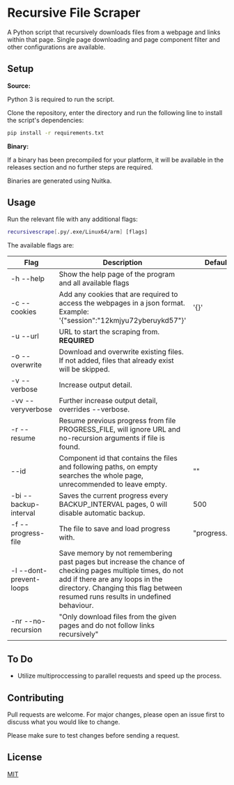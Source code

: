 # Recursive File Scraper

A Python script that recursively downloads files from a webpage and links within that page.
Single page downloading and page component filter and other configurations are available.

## Setup

**Source:**

Python 3 is required to run the script.

Clone the repository, enter the directory and run the following line to install the script's dependencies:
```bash
pip install -r requirements.txt
```

**Binary:**

If a binary has been precompiled for your platform, it will be available in the releases section and no further steps are required.

Binaries are generated using Nuitka.

## Usage
Run the relevant file with any additional flags:
```bash
recursivescrape[.py/.exe/Linux64/arm] [flags]
```

The available flags are:

|Flag|Description|Default|
|---|---|---|
|-h --help|Show the help page of the program and all available flags|
|-c --cookies|Add any cookies that are required to access the webpages in a json format. Example: '{"session":"12kmjyu72yberuykd57"}'|'{}'|
|-u --url|URL to start the scraping from. **REQUIRED**||
|-o --overwrite|Download and overwrite existing files. If not added, files that already exist will be skipped.||
|-v --verbose|Increase output detail.||
|-vv --veryverbose|Further increase output detail, overrides --verbose.||
|-r --resume|Resume previous progress from file PROGRESS_FILE, will ignore URL and no-recursion arguments if file is found.||
|--id|Component id that contains the files and following paths, on empty searches the whole page, unrecommended to leave empty.|""|
|-bi --backup-interval|Saves the current progress every BACKUP_INTERVAL pages, 0 will disable automatic backup.|500|
|-f --progress-file|The file to save and load progress with.|"progress.dat"|
|-l --dont-prevent-loops|Save memory by not remembering past pages but increase the chance of checking pages multiple times, do not add if there are any loops in the directory. Changing this flag between resumed runs results in undefined behaviour.||
|-nr --no-recursion|"Only download files from the given pages and do not follow links recursively"||

## To Do
- Utilize multiproccessing to parallel requests and speed up the process.  

## Contributing
Pull requests are welcome. For major changes, please open an issue first to discuss what you would like to change.

Please make sure to test changes before sending a request.

## License
[MIT](https://choosealicense.com/licenses/mit/)
